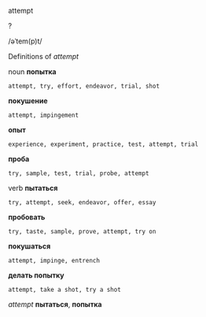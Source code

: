 attempt

?

/əˈtem(p)t/

Definitions of _attempt_

noun
**попытка**

    attempt, try, effort, endeavor, trial, shot
**покушение**

    attempt, impingement
**опыт**

    experience, experiment, practice, test, attempt, trial
**проба**

    try, sample, test, trial, probe, attempt

verb
**пытаться**

    try, attempt, seek, endeavor, offer, essay
**пробовать**

    try, taste, sample, prove, attempt, try on
**покушаться**

    attempt, impinge, entrench
**делать попытку**

    attempt, take a shot, try a shot

_attempt_
**пытаться**, **попытка**